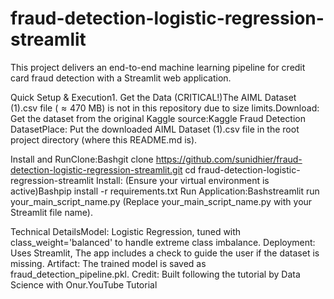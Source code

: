 # fraud-detection-logistic-regression-streamlit
This project delivers an end-to-end machine learning pipeline for credit card fraud detection with a Streamlit web application.

Quick Setup & Execution1. 
Get the Data (CRITICAL!)The AIML Dataset (1).csv file ($\approx 470 \text{ MB}$) is not in this repository due to size limits.Download: Get the dataset from the original Kaggle source:Kaggle Fraud Detection DatasetPlace: Put the downloaded AIML Dataset (1).csv file in the root project directory (where this README.md is).

Install and RunClone:Bashgit clone https://github.com/sunidhier/fraud-detection-logistic-regression-streamlit.git
cd fraud-detection-logistic-regression-streamlit
Install: (Ensure your virtual environment is active)Bashpip install -r requirements.txt
Run Application:Bashstreamlit run your_main_script_name.py
(Replace your_main_script_name.py with your Streamlit file name).

Technical DetailsModel: Logistic Regression, tuned with class_weight='balanced' to handle extreme class imbalance.
Deployment: Uses Streamlit, The app includes a check to guide the user if the dataset is missing.
Artifact: The trained model is saved as fraud_detection_pipeline.pkl.
Credit: Built following the tutorial by Data Science with Onur.YouTube Tutorial
